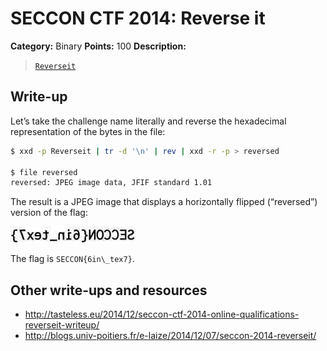 # SECCON CTF 2014: Reverse it

**Category:** Binary
**Points:** 100
**Description:**

> [`Reverseit`](Reverseit)

## Write-up

Let’s take the challenge name literally and reverse the hexadecimal representation of the bytes in the file:

```bash
$ xxd -p Reverseit | tr -d '\n' | rev | xxd -r -p > reversed

$ file reversed
reversed: JPEG image data, JFIF standard 1.01
```

The result is a JPEG image that displays a horizontally flipped (“reversed”) version of the flag:

![](reversed.jpg)

The flag is `SECCON{6in\_tex7}`.

## Other write-ups and resources

* <http://tasteless.eu/2014/12/seccon-ctf-2014-online-qualifications-reverseit-writeup/>
* <http://blogs.univ-poitiers.fr/e-laize/2014/12/07/seccon-2014-reverseit/>
